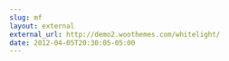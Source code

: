 ```yaml
---
slug: mf
layout: external
external_url: http://demo2.woothemes.com/whitelight/
date: 2012-04-05T20:30:05-05:00
---
```

